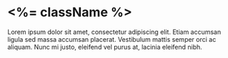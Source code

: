 <%= className %>
====================

Lorem ipsum dolor sit amet, consectetur adipiscing elit. Etiam accumsan ligula sed massa accumsan placerat. Vestibulum mattis semper orci ac aliquam. Nunc mi justo, eleifend vel purus at, lacinia eleifend nibh. 
